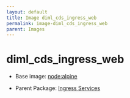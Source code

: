 ```yaml
---
layout: default
title: Image diml_cds_ingress_web
permalink: image-diml_cds_ingress_web
parent: Images
---
```

# diml_cds_ingress_web

* Base image:  [node:alpine](image-node:alpine)

* Parent Package: [Ingress Services](package--edgemere-diml-cds-ingress)


